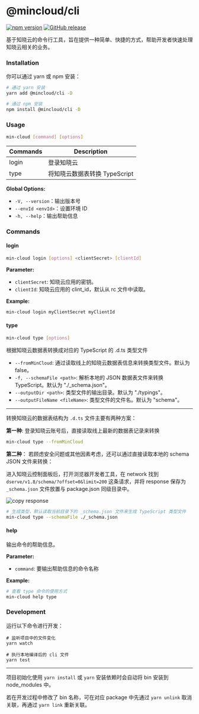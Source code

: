 # @mincloud/cli

[![npm version](https://badge.fury.io/js/%40mincloud%2Fcli.svg)](https://badge.fury.io/js/%40mincloud%2Fcli)
[![GitHub release](https://img.shields.io/github/release/anran758/mincloud.svg)](https://GitHub.com/OWNER/REPO/releases/)

基于知晓云的命令行工具，旨在提供一种简单、快捷的方式，帮助开发者快速处理知晓云相关的业务。

### Installation

你可以通过 yarn 或 npm 安装：

``` bash
# 通过 yarn 安装
yarn add @mincloud/cli -D 

# 通过 npm 安装
npm install @mincloud/cli -D 
```

### Usage

``` bash
min-cloud [command] [options]
```

| Commands | Description                   |
| -------- | ----------------------------- |
| login    | 登录知晓云                    |
| type     | 将知晓云数据表转换 TypeScript |

**Global Options:**

- `-V, --version`：输出版本号
- `--envId <envId>`：设置环境 ID
- `-h, --help`：输出帮助信息

### Commands

#### login

``` bash
min-cloud login [options] <clientSecret> [clientId]
```

**Parameter:**

- `clientSecret`: 知晓云应用的密钥。
- `clientId`: 知晓云应用的 clint_id，默认从 rc 文件中读取。

**Example:**

``` bash
min-cloud login myClientSecret myClientId
```

#### type

``` bash
min-cloud type [options]
```

根据知晓云数据表转换成对应的 TypeScript 的 .d.ts 类型文件

- `--fromMinCloud`: 通过读取线上的知晓云数据表信息来转换类型文件。默认为 false。
- `-f, --schemaFile <path>`: 解析本地的 JSON 数据表文件来转换 TypeScript。默认为 "./_schema.json"。
- `--outputDir <path>`: 类型文件的输出目录。默认为 "./typings"。
- `--outputFileName <fileName>`: 类型文件的文件名。默认为 "schema"。

---

转换知晓云的数据表结构为 `.d.ts` 文件主要有两种方案：

**第一种**: 登录知晓云账号后，直接读取线上最新的数据表记录来转换

``` bash
min-cloud type --fromMinCloud
```

**第二种**： 若顾虑安全问题或其他因素考虑，还可以通过直接读取本地的 schema JSON 文件来转换：

进入知晓云控制面板后，打开浏览器开发者工具，在 network 找到 `dserve/v1.8/schema/?offset=0&limit=200` 这条请求，并将 response 保存为 `_schema.json` 文件放置与 package.json 同级目录中。

![copy response](static/network-save-response.png)

``` bash
# 生成类型，默认读取当前目录下的 _schema.json 文件来生成 TypeScript 类型文件
min-cloud type --schemaFile ./_schema.json
```

#### help

输出命令的帮助信息。

**Parameter:**

- `command`: 要输出帮助信息的命令名称

**Example:**

``` bash
# 查看 type 命令的使用方式
min-cloud help type
```

### Development

运行以下命令进行开发：

``` shell
# 监听项目中的文件变化
yarn watch

# 执行本地编译后的 cli 文件
yarn test
```

---

项目初始化使用 `yarn install` 或 `yarn` 安装依赖时会自动将 bin 安装到 node_modules 中。

若在开发过程中修改了 bin 名称，可在对应 package 中先通过 `yarn unlink` 取消关联，再通过 `yarn link` 重新关联。
